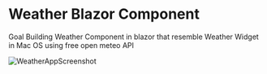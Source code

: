 # Weather Blazor Component

Goal
Building Weather Component in blazor that resemble Weather Widget in Mac OS
using free open meteo API 


![WeatherAppScreenshot](https://github.com/user-attachments/assets/208756c8-b2dd-493e-bc75-e3939c1a69f9)

